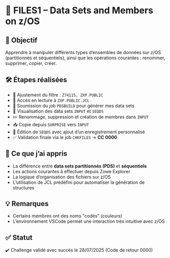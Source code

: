 # 🧩 FILES1 – Data Sets and Members on z/OS

## 🎯 Objectif
Apprendre à manipuler différents types d’ensembles de données sur z/OS (partitionnés et séquentiels), ainsi que les opérations courantes : renommer, supprimer, copier, créer.

## 🛠️ Étapes réalisées
- 🔎 Ajustement du filtre : `Z74115, ZXP.PUBLIC`
- 📂 Accès en lecture à `ZXP.PUBLIC.JCL`
- 📜 Soumission du job `PDSBUILD` pour générer mes data sets
- 🧾 Visualisation des data sets `INPUT` et `SEQDS`
- ✏️ Renommage, suppression et création de membres dans `INPUT`
- 📥 Copie depuis `SURPRISE` vers `INPUT`
- 📄 Édition de `SEQDS` avec ajout d’un enregistrement personnalisé
- ✅ Validation finale via le job `CHKFILES` → **CC 0000**

## 🧠 Ce que j’ai appris
- La différence entre **data sets partitionnés (PDS)** et **séquentiels**
- Les actions courantes à effectuer depuis Zowe Explorer
- La logique d’organisation des fichiers sur z/OS
- L’utilisation de JCL prédéfini pour automatiser la génération de structures

## 💡 Remarques
- Certains membres ont des noms "codés" (couleurs)
- L’environnement VSCode permet une interaction très intuitive avec z/OS

## ✅ Statut
✔️ Challenge validé avec succès le 28/07/2025 (Code de retour 0000)